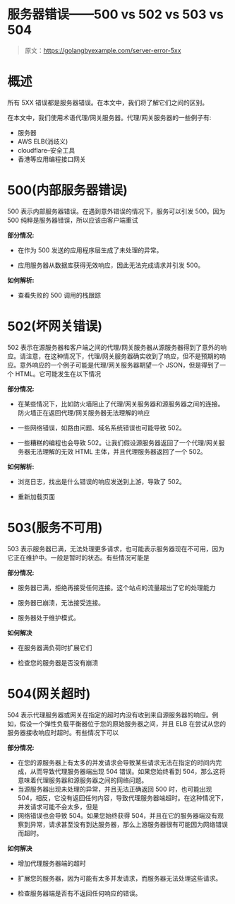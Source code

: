 # 服务器错误——500 vs 502 vs 503 vs 504

> 原文：<https://golangbyexample.com/server-error-5xx>

# **概述**

所有 5XX 错误都是服务器错误。在本文中，我们将了解它们之间的区别。

在本文中，我们使用术语代理/网关服务器。代理/网关服务器的一些例子有:

*   服务器
*   AWS ELB(消歧义)
*   cloudflare–安全工具
*   香港等应用编程接口网关

# **500(内部服务器错误)**

500 表示内部服务器错误。在遇到意外错误的情况下，服务可以引发 500。因为 500 纯粹是服务器错误，所以应该由客户端重试

**部分情况:**

*   在作为 500 发送的应用程序层生成了未处理的异常。

*   应用服务器从数据库获得无效响应，因此无法完成请求并引发 500。

**如何解析:**

*   查看失败的 500 调用的栈跟踪

# **502(坏网关错误)**

502 表示在源服务器和客户端之间的代理/网关服务器从源服务器得到了意外的响应。请注意，在这种情况下，代理/网关服务器确实收到了响应，但不是预期的响应。意外响应的一个例子可能是代理/网关服务器期望一个 JSON，但是得到了一个 HTML。它可能发生在以下情况

**部分情况:**

*   在某些情况下，比如防火墙阻止了代理/网关服务器和源服务器之间的连接。防火墙正在返回代理/网关服务器无法理解的响应

*   一些网络错误，如路由问题、域名系统错误也可能导致 502。

*   一些糟糕的编程也会导致 502。让我们假设源服务器返回了一个代理/网关服务器无法理解的无效 HTML 主体，并且代理服务器返回了一个 502。

**如何解析:**

*   浏览日志，找出是什么错误的响应发送到上游，导致了 502。

*   重新加载页面

# **503(服务不可用)**

503 表示服务器已满，无法处理更多请求，也可能表示服务器现在不可用，因为它正在维护中。一般是暂时的状态。有些情况可能是

**部分情况:**

*   服务器已满，拒绝再接受任何连接。这个站点的流量超出了它的处理能力

*   服务器已崩溃，无法接受连接。

*   服务器处于维护模式。

**如何解决**

*   在服务器满负荷时扩展它们

*   检查您的服务器是否没有崩溃

# **504(网关超时)**

504 表示代理服务器或网关在指定的超时内没有收到来自源服务器的响应。例如，假设一个弹性负载平衡器位于您的原始服务器之间，并且 ELB 在尝试从您的服务器接收响应时超时。有些情况下可以

**部分情况:**

*   在您的源服务器上有太多的并发请求会导致某些请求无法在指定的时间内完成，从而导致代理服务器端出现 504 错误。如果您始终看到 504，那么这将意味着代理服务器和源服务器之间的网络问题。
*   当源服务器出现未处理的异常，并且无法正确返回 500 时，也可能出现 504，相反，它没有返回任何内容，导致代理服务器端超时。在这种情况下，并发请求可能不会太多，但是
*   网络错误也会导致 504。如果您始终获得 504，并且在它的服务器端没有观察到异常，请求甚至没有到达服务器，那么上游服务器很有可能因为网络错误而超时。

**如何解决**

*   增加代理服务器端的超时

*   扩展您的服务器，因为可能有太多并发请求，而服务器无法处理这些请求。

*   检查服务器端是否有不返回任何响应的错误。